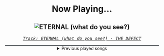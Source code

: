 <div align="center"> 
<h1>Now Playing...</h1>

![ETERNAL (what do you see?)](https://i.scdn.co/image/ab67616d00001e02906dbc0163efeb83d5cf9919)
--
_<samp><a href="https://open.spotify.com/track/68phcusrg8asqDj2tYpl2w">Track: ETERNAL (what do you see?) - THE DEFECT</a></samp>_

<div style="border: 1px #4B5054 solid"></div>
<details>
  <summary>
    Previous played songs
  </summary>
  <table>
    <thead>
      <tr>
        <th>
          Artist
        </th>
        <th>
          Song
        </th>
        <th>
          Link
        </th>
      </tr>
    </thead>
    <tbody>
      <tr><td>THE DEFECT</td><td>ETERNAL (what do you see?)</td><td><a href="https://open.spotify.com/track/68phcusrg8asqDj2tYpl2w">https://open.spotify.com/track/68phcusrg8asqDj2tYpl2w</a></td></tr><tr><td>THE DEFECT</td><td>LOST IN THE SHADOWS</td><td><a href="https://open.spotify.com/track/3LksRxqbfiyWyB7pNXUO7o">https://open.spotify.com/track/3LksRxqbfiyWyB7pNXUO7o</a></td></tr><tr><td>The Browning</td><td>HIVEMIND</td><td><a href="https://open.spotify.com/track/2wX2N66kttwcBtNQtqCNSu">https://open.spotify.com/track/2wX2N66kttwcBtNQtqCNSu</a></td></tr><tr><td>The Browning</td><td>Poison - BIOHEX & Jonny McBee Remix</td><td><a href="https://open.spotify.com/track/137uPRZseMO5omotiImXFR">https://open.spotify.com/track/137uPRZseMO5omotiImXFR</a></td></tr><tr><td>The Browning</td><td>FED UP - BIOHEX & Jonny McBee Remix</td><td><a href="https://open.spotify.com/track/3KEGd3l1CHYFtNOZeI4puu">https://open.spotify.com/track/3KEGd3l1CHYFtNOZeI4puu</a></td></tr><tr><td>The Browning</td><td>FED UP - BIOHEX & Jonny McBee Remix</td><td><a href="https://open.spotify.com/track/3KEGd3l1CHYFtNOZeI4puu">https://open.spotify.com/track/3KEGd3l1CHYFtNOZeI4puu</a></td></tr><tr><td>The Browning</td><td>FED UP - BIOHEX & Jonny McBee Remix</td><td><a href="https://open.spotify.com/track/3KEGd3l1CHYFtNOZeI4puu">https://open.spotify.com/track/3KEGd3l1CHYFtNOZeI4puu</a></td></tr><tr><td>The Browning</td><td>FED UP - BIOHEX & Jonny McBee Remix</td><td><a href="https://open.spotify.com/track/3KEGd3l1CHYFtNOZeI4puu">https://open.spotify.com/track/3KEGd3l1CHYFtNOZeI4puu</a></td></tr><tr><td>The Browning</td><td>FED UP - BIOHEX & Jonny McBee Remix</td><td><a href="https://open.spotify.com/track/3KEGd3l1CHYFtNOZeI4puu">https://open.spotify.com/track/3KEGd3l1CHYFtNOZeI4puu</a></td></tr><tr><td>The Browning</td><td>FED UP - BIOHEX & Jonny McBee Remix</td><td><a href="https://open.spotify.com/track/3KEGd3l1CHYFtNOZeI4puu">https://open.spotify.com/track/3KEGd3l1CHYFtNOZeI4puu</a></td></tr><tr><td>The Browning</td><td>FED UP - BIOHEX & Jonny McBee Remix</td><td><a href="https://open.spotify.com/track/3KEGd3l1CHYFtNOZeI4puu">https://open.spotify.com/track/3KEGd3l1CHYFtNOZeI4puu</a></td></tr><tr><td>The Browning</td><td>FED UP - BIOHEX & Jonny McBee Remix</td><td><a href="https://open.spotify.com/track/3KEGd3l1CHYFtNOZeI4puu">https://open.spotify.com/track/3KEGd3l1CHYFtNOZeI4puu</a></td></tr><tr><td>The Browning</td><td>FED UP - BIOHEX & Jonny McBee Remix</td><td><a href="https://open.spotify.com/track/3KEGd3l1CHYFtNOZeI4puu">https://open.spotify.com/track/3KEGd3l1CHYFtNOZeI4puu</a></td></tr><tr><td>The Browning</td><td>FED UP - BIOHEX & Jonny McBee Remix</td><td><a href="https://open.spotify.com/track/3KEGd3l1CHYFtNOZeI4puu">https://open.spotify.com/track/3KEGd3l1CHYFtNOZeI4puu</a></td></tr><tr><td>The Browning</td><td>FED UP - BIOHEX & Jonny McBee Remix</td><td><a href="https://open.spotify.com/track/3KEGd3l1CHYFtNOZeI4puu">https://open.spotify.com/track/3KEGd3l1CHYFtNOZeI4puu</a></td></tr><tr><td>The Browning</td><td>FED UP - BIOHEX & Jonny McBee Remix</td><td><a href="https://open.spotify.com/track/3KEGd3l1CHYFtNOZeI4puu">https://open.spotify.com/track/3KEGd3l1CHYFtNOZeI4puu</a></td></tr><tr><td>BABYMETAL</td><td>My Queen (feat. Spiritbox)</td><td><a href="https://open.spotify.com/track/5kQWVteP4yTNL7xZWFE5CJ">https://open.spotify.com/track/5kQWVteP4yTNL7xZWFE5CJ</a></td></tr><tr><td>Bad Omens</td><td>Specter</td><td><a href="https://open.spotify.com/track/5krhWYmWIKJhI96deUujm8">https://open.spotify.com/track/5krhWYmWIKJhI96deUujm8</a></td></tr><tr><td>Bad Omens</td><td>Specter</td><td><a href="https://open.spotify.com/track/5krhWYmWIKJhI96deUujm8">https://open.spotify.com/track/5krhWYmWIKJhI96deUujm8</a></td></tr><tr><td>Bad Omens</td><td>Specter</td><td><a href="https://open.spotify.com/track/5krhWYmWIKJhI96deUujm8">https://open.spotify.com/track/5krhWYmWIKJhI96deUujm8</a></td></tr>
    </tbody>
  </table>
</details>

</div>
